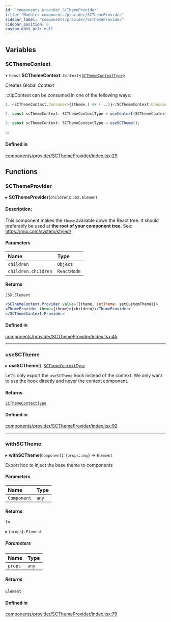 ```yaml
---
id: "components_provider_SCThemeProvider"
title: "Module: components/provider/SCThemeProvider"
sidebar_label: "components/provider/SCThemeProvider"
sidebar_position: 0
custom_edit_url: null
---
```


## Variables

### SCThemeContext

• `Const` **SCThemeContext**: `Context`<[`SCThemeContextType`](../interfaces/types_context.SCThemeContextType.md)\>

Creates Global Context

:::tipContext can be consumed in one of the following ways:

```jsx
1. <SCThemeContext.Consumer>{(theme,) => (...)}</SCThemeContext.Consumer>
```
```jsx
2. const scThemeContext: SCThemeContextType = useContext(SCThemeContext);
```
```jsx
3. const scThemeContext: SCThemeContextType = useSCTheme();
````

:::

#### Defined in

[components/provider/SCThemeProvider/index.tsx:29](https://github.com/selfcommunity/community-ui/blob/e8a635a/packages/sc-core/src/components/provider/SCThemeProvider/index.tsx#L29)

## Functions

### SCThemeProvider

▸ **SCThemeProvider**(`children`): `JSX.Element`

#### Description:
This component makes the `theme` available down the React tree.
It should preferably be used at **the root of your component tree**.
See: https://mui.com/system/styled/

#### Parameters

| Name | Type |
| :------ | :------ |
| `children` | `Object` |
| `children.children` | `ReactNode` |

#### Returns

`JSX.Element`

```jsx
<SCThemeContext.Provider value={{theme, setTheme: setCustomTheme}}>
<ThemeProvider theme={theme}>{children}</ThemeProvider>
</SCThemeContext.Provider>
```

#### Defined in

[components/provider/SCThemeProvider/index.tsx:45](https://github.com/selfcommunity/community-ui/blob/e8a635a/packages/sc-core/src/components/provider/SCThemeProvider/index.tsx#L45)

___

### useSCTheme

▸ **useSCTheme**(): [`SCThemeContextType`](../interfaces/types_context.SCThemeContextType.md)

Let's only export the `useSCTheme` hook instead of the context.
We only want to use the hook directly and never the context component.

#### Returns

[`SCThemeContextType`](../interfaces/types_context.SCThemeContextType.md)

#### Defined in

[components/provider/SCThemeProvider/index.tsx:92](https://github.com/selfcommunity/community-ui/blob/e8a635a/packages/sc-core/src/components/provider/SCThemeProvider/index.tsx#L92)

___

### withSCTheme

▸ **withSCTheme**(`Component`): (`props`: `any`) => `Element`

Export hoc to inject the base theme to components

#### Parameters

| Name | Type |
| :------ | :------ |
| `Component` | `any` |

#### Returns

`fn`

▸ (`props`): `Element`

##### Parameters

| Name | Type |
| :------ | :------ |
| `props` | `any` |

##### Returns

`Element`

#### Defined in

[components/provider/SCThemeProvider/index.tsx:79](https://github.com/selfcommunity/community-ui/blob/e8a635a/packages/sc-core/src/components/provider/SCThemeProvider/index.tsx#L79)
